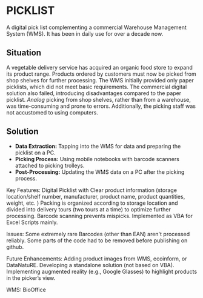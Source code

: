 # PICKLIST
A digital pick list complementing a commercial Warehouse Management System (WMS). It has been in daily use for over a decade now.

## Situation

A vegetable delivery service has acquired an organic food store to expand its product range.
Products ordered by customers must now be picked from shop shelves for further processing.
The WMS initially provided only paper picklists, which did not meet basic requirements.
The commercial digital solution also failed, introducing disadvantages compared to the paper picklist. 
*Analog* picking from shop shelves, rather than from a warehouse, was time-consuming and prone to errors.
Additionally, the picking staff was not accustomed to using computers.

## Solution

- **Data Extraction:** Tapping into the WMS for data and preparing the picklist on a PC.
- **Picking Process:** Using mobile notebooks with barcode scanners attached to picking trolleys.
- **Post-Processing:** Updating the WMS data on a PC after the picking process.


Key Features:
Digital Picklist with Clear product information (storage location/shelf number, manufacturer, product name, product quantities, weight, etc. )
Packing is organized according to storage location and divided into delivery tours (two tours at a time) to optimize further processing.
Barcode scanning prevents mispicks.
Implemented as VBA for Excel Scripts mainly.

Issues:
Some extremely rare Barcodes (other than EAN) aren't processed reliably.
Some parts of the code had to be removed before publishing on github.

Future Enhancements:
Adding product images from WMS, ecoinform, or DataNatuRE.
Developing a standalone solution (not based on VBA).
Implementing augmented reality (e.g., Google Glasses) to highlight products in the picker’s view.



WMS: BioOffice
